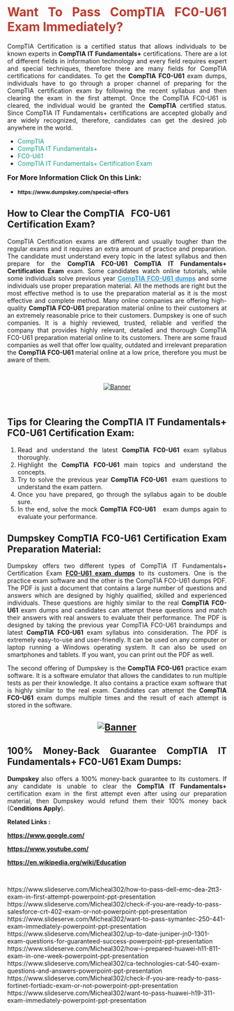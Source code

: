 <h1 style="text-align: justify;"><span style="color:#c0392b;"><strong>Want To Pass CompTIA FC0-U61 Exam Immediately?</strong></span></h1>

<p style="text-align: justify;">CompTIA Certification is a certified status that allows individuals to be known experts in<strong> CompTIA IT Fundamentals+</strong> certifications. There are a lot of different fields in information technology and every field requires expert and special techniques, therefore there are many fields for CompTIA certifications for candidates. To get the <strong>CompTIA FC0-U61 </strong>exam dumps, individuals have to go through a proper channel of preparing for the CompTIA certification exam by following the recent syllabus and then clearing the exam in the first attempt. Once the CompTIA FC0-U61 is cleared, the individual would be granted the <strong>CompTIA</strong> certified status. Since CompTIA IT Fundamentals+ certifications are accepted globally and are widely recognized, therefore, candidates can get the desired job anywhere in the world.</p>

<ul>
	<li style="text-align: justify;"><span style="color:#16a085;">CompTIA</span></li>
	<li style="text-align: justify;"><span style="color:#16a085;">CompTIA IT Fundamentals+  </span></li>
	<li style="text-align: justify;"><span style="color:#16a085;">FC0-U61</span></li>
	<li style="text-align: justify;"><span style="color:#16a085;">CompTIA IT Fundamentals+ Certification Exam</span></li>
</ul>

<p style="text-align: justify;"><span style="font-size:16px;"><strong>For More Information Click On this Link:</strong></span></p>

<ul>
	<li style="text-align: justify;"><span style="font-size:12px;"><strong>https://www.dumpskey.com/special-offers</strong></span></li>
</ul>

<h2><strong>How to Clear the CompTIA   FC0-U61 Certification Exam?</strong></h2>

<p style="text-align: justify;">CompTIA Certification exams are different and usually tougher than the regular exams and it requires an extra amount of practice and preparation. The candidate must understand every topic in the latest syllabus and then prepare for the <strong>CompTIA FC0-U61 CompTIA IT Fundamentals+ Certification Exam</strong> exam. Some candidates watch online tutorials, while some individuals solve previous year <a href="https://www.dumpskey.com/comptia/fc0-u61-braindumps"><span style="color:#3498db;"><u><strong>CompTIA FC0-U61 dumps</strong></u></span></a> and some individuals use proper preparation material. All the methods are right but the most effective method is to use the preparation material as it is the most effective and complete method. Many online companies are offering high-quality <strong>CompTIA FC0-U61 </strong>preparation material online to their customers at an extremely reasonable price to their customers. Dumpskey is one of such companies. It is a highly reviewed, trusted, reliable and verified the company that provides highly relevant, detailed and thorough CompTIA FC0-U61 preparation material online to its customers. There are some fraud companies as well that offer low quality, outdated and irrelevant preparation the <strong>CompTIA FC0-U61 </strong>material online at a low price, therefore you must be aware of them.</p>

<p style="text-align: justify;"> </p>

<p style="text-align: center;"><a href="https://www.dumpskey.com/comptia/fc0-u61-braindumps"><img src="http://soperdoper.com/search_portal/uploads/general_banners/1562740316_Untitled_Linked_Comp_01.gif" alt="Banner"/></a></p>

<p style="text-align: center;"> </p>

<h2 style="text-align: justify;"><strong>Tips for Clearing the CompTIA IT Fundamentals+ FC0-U61 Certification Exam:</strong></h2>

<ol>
	<li style="text-align: justify;">Read and understand the latest <strong>CompTIA FC0-U61 </strong>exam syllabus thoroughly.</li>
	<li style="text-align: justify;">Highlight the<strong> CompTIA FC0-U61 </strong>main topics and understand the concepts.</li>
	<li style="text-align: justify;">Try to solve the previous year <strong>CompTIA FC0-U61 </strong> exam questions to understand the exam pattern.</li>
	<li style="text-align: justify;">Once you have prepared, go through the syllabus again to be double sure.</li>
	<li style="text-align: justify;">In the end, solve the mock <strong>CompTIA FC0-U61  </strong> exam dumps again to evaluate your performance.</li>
</ol>

<h2 style="text-align: justify;"><strong>Dumpskey CompTIA FC0-U61 Certification Exam Preparation Material:</strong></h2>

<p style="text-align: justify;">Dumpskey offers two different types of CompTIA IT Fundamentals+ Certification Exam <strong><a href="https://www.dumpskey.com/comptia/fc0-u61-braindumps">FC0-U61 exam dumps</a></strong> to its customers. One is the practice exam software and the other is the CompTIA FC0-U61 dumps PDF. The PDF is just a document that contains a large number of questions and answers which are designed by highly qualified, skilled and experienced individuals. These questions are highly similar to the real <strong>CompTIA FC0-U61</strong> exam dumps and candidates can attempt these questions and match their answers with real answers to evaluate their performance. The PDF is designed by taking the previous year CompTIA FC0-U61 braindumps and latest <strong>CompTIA FC0-U61 </strong>exam syllabus into consideration. The PDF is extremely easy-to-use and user-friendly. It can be used on any computer or laptop running a Windows operating system. It can also be used on smartphones and tablets. If you want, you can print out the PDF as well.</p>

<p style="text-align: justify;">The second offering of Dumpskey is the<strong> CompTIA FC0-U61</strong> practice exam software. It is a software emulator that allows the candidates to run multiple tests as per their knowledge. It also contains a practice exam software that is highly similar to the real exam. Candidates can attempt the<strong> CompTIA FC0-U61</strong> exam dumps multiple times and the result of each attempt is stored in the software.</p>

<h2 style="text-align: center;"><a href="https://www.dumpskey.com/comptia/fc0-u61-braindumps"><img src="http://soperdoper.com/search_portal/uploads/general_banners/1562743625_8ppZk49y_HM0oke96j0cic4OdOo.jpg" alt="Banner"/></a></h2>

<h2 style="text-align: justify;"><strong>100% Money-Back Guarantee CompTIA IT Fundamentals+ FC0-U61 Exam Dumps:</strong></h2>

<p style="text-align: justify;"><strong>Dumpskey </strong>also offers a 100% money-back guarantee to its customers. If any candidate is unable to clear the <strong>CompTIA IT Fundamentals+ </strong>certification exam in the first attempt even after using our preparation material, then Dumpskey would refund them their 100% money back (C<strong>onditions Apply</strong>).</p>

<p style="text-align: justify;"><strong>Related Links :</strong></p>

<p><a href="https://www.google.com/" rel="noopener noreferrer" target="_blank"><strong>https://www.google.com/</strong></a></p>

<p><a href="https://www.youtube.com/" rel="noopener noreferrer" target="_blank"><strong>https://www.youtube.com/</strong></a></p>

<p><a href="https://en.wikipedia.org/wiki/Education" rel="noopener noreferrer" target="_blank"><strong>https://en.wikipedia.org/wiki/Education</strong></a></p>

<p> </p>
https://www.slideserve.com/Micheal302/how-to-pass-dell-emc-dea-2tt3-exam-in-first-attempt-powerpoint-ppt-presentation
https://www.slideserve.com/Micheal302/check-if-you-are-ready-to-pass-salesforce-crt-402-exam-or-not-powerpoint-ppt-presentation
https://www.slideserve.com/Micheal302/want-to-pass-symantec-250-441-exam-immediately-powerpoint-ppt-presentation
https://www.slideserve.com/Micheal302/up-to-date-juniper-jn0-1301-exam-questions-for-guaranteed-success-powerpoint-ppt-presentation
https://www.slideserve.com/Micheal302/how-i-prepared-huawei-h11-811-exam-in-one-week-powerpoint-ppt-presentation
https://www.slideserve.com/Micheal302/ca-technologies-cat-540-exam-questions-and-answers-powerpoint-ppt-presentation
https://www.slideserve.com/Micheal302/check-if-you-are-ready-to-pass-fortinet-fortiadc-exam-or-not-powerpoint-ppt-presentation
https://www.slideserve.com/Micheal302/want-to-pass-huawei-h19-311-exam-immediately-powerpoint-ppt-presentation
